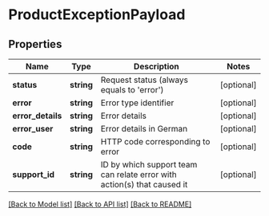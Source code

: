 # ProductExceptionPayload

## Properties
Name | Type | Description | Notes
------------ | ------------- | ------------- | -------------
**status** | **string** | Request status (always equals to &#39;error&#39;) | [optional] 
**error** | **string** | Error type identifier | [optional] 
**error_details** | **string** | Error details | [optional] 
**error_user** | **string** | Error details in German | [optional] 
**code** | **string** | HTTP code corresponding to error | [optional] 
**support_id** | **string** | ID by which support team can relate error with action(s) that caused it | [optional] 

[[Back to Model list]](../README.md#documentation-for-models) [[Back to API list]](../README.md#documentation-for-api-endpoints) [[Back to README]](../README.md)


